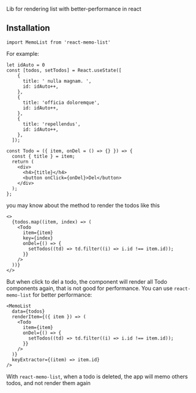 Lib for rendering list with better-performance in react

## Installation

```
import MemoList from 'react-memo-list'
```

For example:

```
let idAuto = 0
const [todos, setTodos] = React.useState([
    {
      title: ' nulla magnam. ',
      id: idAuto++,
    },
    {
      title: 'officia doloremque',
      id: idAuto++,
    },
    {
      title: 'repellendus',
      id: idAuto++,
    },
  ]);
```

```
const Todo = ({ item, onDel = () => {} }) => {
  const { title } = item;
  return (
    <div>
      <h4>{title}</h4>
      <button onClick={onDel}>Del</button>
    </div>
  );
};
```

you may know about the method to render the todos like this

```
<>
  {todos.map((item, index) => (
    <Todo
      item={item}
      key={index}
      onDel={() => {
        setTodos((td) => td.filter((i) => i.id !== item.id));
      }}
    />
  ))}
</>
```

But when click to del a todo, the component will render all Todo components again, that is not good for performance. You can use `react-memo-list` for better performance:

```
<MemoList
  data={todos}
  renderItem={({ item }) => (
    <Todo
      item={item}
      onDel={() => {
        setTodos((td) => td.filter((i) => i.id !== item.id));
      }}
    />
  )}
  keyExtractor={(item) => item.id}
/>
```

With `react-memo-list`, when a todo is deleted, the app will memo others todos, and not render them again
